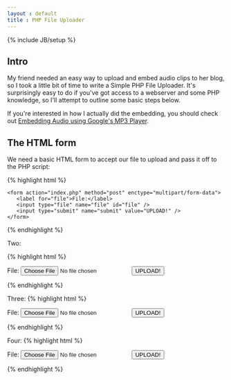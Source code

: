 ```yaml
---
layout : default 
title : PHP File Uploader 
---
```

{% include JB/setup %}

## Intro
My friend needed an easy way to upload and embed audio clips to her blog, so I took a little bit of time to write a Simple PHP File Uploader. It's surprisingly easy to do if you've got access to a webserver and some PHP knowledge, so I'll attempt to outline some basic steps below.

If you're interested in how I actually did the embedding, you should check out [Embedding Audio using Google's MP3 Player](/articles/2009/08/25/embedding-audio-using-googles-mp3-player).

## The HTML form
We need a basic HTML form to accept our file to upload and pass it off to the PHP script:

{% highlight html %}

    <form action="index.php" method="post" enctype="multipart/form-data">
       <label for="file">File:</label>
       <input type="file" name="file" id="file" />
       <input type="submit" name="submit" value="UPLOAD!" />
    </form>

{% endhighlight %}

Two:

{% highlight html %}
    <form action="index.php" method="post" enctype="multipart/form-data">
       <label for="file">File:</label>
       <input type="file" name="file" id="file" />
       <input type="submit" name="submit" value="UPLOAD!" />
    </form>
{% endhighlight %}

Three: 
{% highlight html %}
<form action="index.php" method="post" enctype="multipart/form-data">
   <label for="file">File:</label>
   <input type="file" name="file" id="file" />
   <input type="submit" name="submit" value="UPLOAD!" />
</form>
{% endhighlight %}

Four:
{% highlight html %}

<form action="index.php" method="post" enctype="multipart/form-data">
   <label for="file">File:</label>
   <input type="file" name="file" id="file" />
   <input type="submit" name="submit" value="UPLOAD!" />
</form>

{% endhighlight %}





